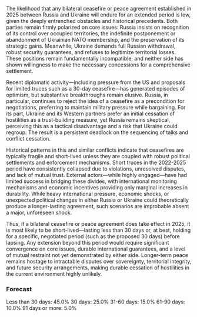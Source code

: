 The likelihood that any bilateral ceasefire or peace agreement established in 2025 between Russia and Ukraine will endure for an extended period is low, given the deeply entrenched obstacles and historical precedents. Both parties remain firmly polarized on core issues: Russia insists on recognition of its control over occupied territories, the indefinite postponement or abandonment of Ukrainian NATO membership, and the preservation of its strategic gains. Meanwhile, Ukraine demands full Russian withdrawal, robust security guarantees, and refuses to legitimize territorial losses. These positions remain fundamentally incompatible, and neither side has shown willingness to make the necessary concessions for a comprehensive settlement.

Recent diplomatic activity—including pressure from the US and proposals for limited truces such as a 30-day ceasefire—has generated episodes of optimism, but substantive breakthroughs remain elusive. Russia, in particular, continues to reject the idea of a ceasefire as a precondition for negotiations, preferring to maintain military pressure while bargaining. For its part, Ukraine and its Western partners prefer an initial cessation of hostilities as a trust-building measure, yet Russia remains skeptical, perceiving this as a tactical disadvantage and a risk that Ukraine could regroup. The result is a persistent deadlock on the sequencing of talks and conflict cessation.

Historical patterns in this and similar conflicts indicate that ceasefires are typically fragile and short-lived unless they are coupled with robust political settlements and enforcement mechanisms. Short truces in the 2022-2025 period have consistently collapsed due to violations, unresolved disputes, and lack of mutual trust. External actors—while highly engaged—have had limited success in bridging these divides, with international monitoring mechanisms and economic incentives providing only marginal increases in durability. While heavy international pressure, economic shocks, or unexpected political changes in either Russia or Ukraine could theoretically produce a longer-lasting agreement, such scenarios are improbable absent a major, unforeseen shock.

Thus, if a bilateral ceasefire or peace agreement does take effect in 2025, it is most likely to be short-lived—lasting less than 30 days or, at best, holding for a specific, negotiated period (such as the proposed 30 days) before lapsing. Any extension beyond this period would require significant convergence on core issues, durable international guarantees, and a level of mutual restraint not yet demonstrated by either side. Longer-term peace remains hostage to intractable disputes over sovereignty, territorial integrity, and future security arrangements, making durable cessation of hostilities in the current environment highly unlikely.

### Forecast

Less than 30 days: 45.0%
30 days: 25.0%
31-60 days: 15.0%
61-90 days: 10.0%
91 days or more: 5.0%